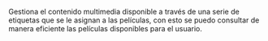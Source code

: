 Gestiona el contenido multimedia disponible a través de una serie de etiquetas que se le asignan a las películas, con esto se puedo consultar de manera eficiente las películas disponibles para el usuario.
